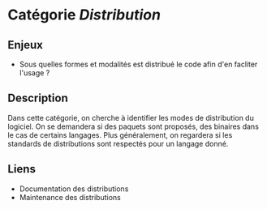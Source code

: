 # Catégorie *Distribution*

## Enjeux

- Sous quelles formes et modalités est distribué le code afin d'en facliter l'usage ?  

## Description

Dans cette catégorie, on cherche à identifier les modes de distribution du logiciel. On se demandera si des paquets sont proposés, des binaires dans le cas de certains langages. Plus généralement, on regardera si les standards de distributions sont respectés pour un langage donné. 

## Liens

- Documentation des distributions
- Maintenance des distributions